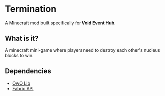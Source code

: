 # Termination
A Minecraft mod built specifically for **Void Event Hub**.

## What is it?
A minecraft mini-game where players need to destroy each other's nucleus blocks to win.

## Dependencies
* [OwO Lib](https://www.curseforge.com/minecraft/mc-mods/owo-lib)
* [Fabric API](https://www.curseforge.com/minecraft/mc-mods/fabric-api)